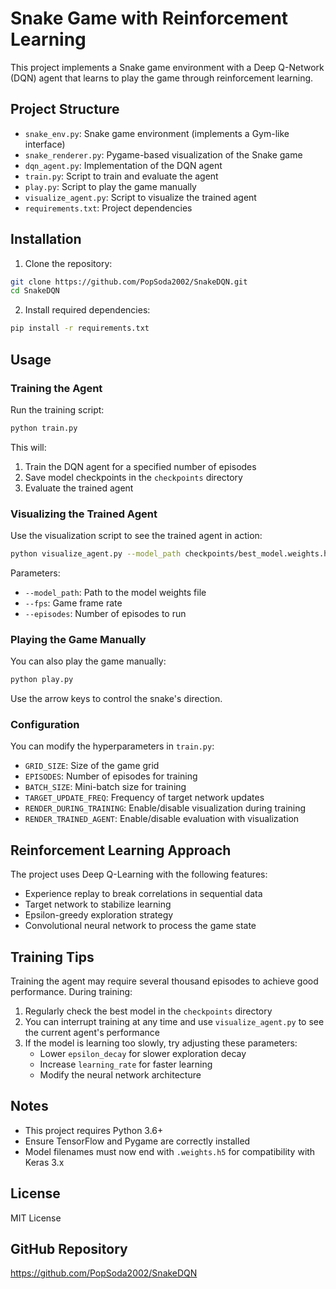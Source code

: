 # Snake Game with Reinforcement Learning

This project implements a Snake game environment with a Deep Q-Network (DQN) agent that learns to play the game through reinforcement learning.

## Project Structure

- `snake_env.py`: Snake game environment (implements a Gym-like interface)
- `snake_renderer.py`: Pygame-based visualization of the Snake game
- `dqn_agent.py`: Implementation of the DQN agent
- `train.py`: Script to train and evaluate the agent
- `play.py`: Script to play the game manually
- `visualize_agent.py`: Script to visualize the trained agent
- `requirements.txt`: Project dependencies

## Installation

1. Clone the repository:
```bash
git clone https://github.com/PopSoda2002/SnakeDQN.git
cd SnakeDQN
```

2. Install required dependencies:
```bash
pip install -r requirements.txt
```

## Usage

### Training the Agent

Run the training script:
```bash
python train.py
```

This will:
1. Train the DQN agent for a specified number of episodes
2. Save model checkpoints in the `checkpoints` directory
3. Evaluate the trained agent

### Visualizing the Trained Agent

Use the visualization script to see the trained agent in action:
```bash
python visualize_agent.py --model_path checkpoints/best_model.weights.h5 --fps 5 --episodes 3
```

Parameters:
- `--model_path`: Path to the model weights file
- `--fps`: Game frame rate
- `--episodes`: Number of episodes to run

### Playing the Game Manually

You can also play the game manually:
```bash
python play.py
```

Use the arrow keys to control the snake's direction.

### Configuration

You can modify the hyperparameters in `train.py`:

- `GRID_SIZE`: Size of the game grid
- `EPISODES`: Number of episodes for training
- `BATCH_SIZE`: Mini-batch size for training
- `TARGET_UPDATE_FREQ`: Frequency of target network updates
- `RENDER_DURING_TRAINING`: Enable/disable visualization during training
- `RENDER_TRAINED_AGENT`: Enable/disable evaluation with visualization

## Reinforcement Learning Approach

The project uses Deep Q-Learning with the following features:
- Experience replay to break correlations in sequential data
- Target network to stabilize learning
- Epsilon-greedy exploration strategy
- Convolutional neural network to process the game state

## Training Tips

Training the agent may require several thousand episodes to achieve good performance. During training:

1. Regularly check the best model in the `checkpoints` directory
2. You can interrupt training at any time and use `visualize_agent.py` to see the current agent's performance
3. If the model is learning too slowly, try adjusting these parameters:
   - Lower `epsilon_decay` for slower exploration decay
   - Increase `learning_rate` for faster learning
   - Modify the neural network architecture

## Notes

- This project requires Python 3.6+
- Ensure TensorFlow and Pygame are correctly installed
- Model filenames must now end with `.weights.h5` for compatibility with Keras 3.x

## License

MIT License

## GitHub Repository

https://github.com/PopSoda2002/SnakeDQN 